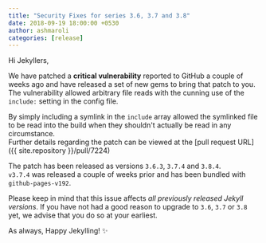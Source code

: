 ```yaml
---
title: "Security Fixes for series 3.6, 3.7 and 3.8"
date: 2018-09-19 18:00:00 +0530
author: ashmaroli
categories: [release]
---
```


Hi Jekyllers,

We have patched a **critical vulnerability** reported to GitHub a couple of weeks ago and have released a set of new gems to
bring that patch to you. The vulnerability allowed arbitrary file reads with the cunning use of the `include:` setting in the
config file.

By simply including a symlink in the `include` array allowed the symlinked file to be read into the build when they shouldn't
actually be read in any circumstance. <br/>
Further details regarding the patch can be viewed at the [pull request URL]({{ site.repository }}/pull/7224)

The patch has been released as versions `3.6.3`, `3.7.4` and `3.8.4`.<br/>
`v3.7.4` was released a couple of weeks prior and has been bundled with `github-pages-v192`.

Please keep in mind that this issue affects _all previously released Jekyll versions_. If you have not had
a good reason to upgrade to `3.6`, `3.7` or `3.8` yet, we advise that you do so at your earliest.

As always, Happy Jekylling! :sparkles:
